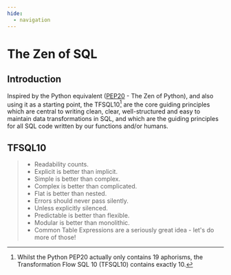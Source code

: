 ```yaml
---
hide:
  - navigation
---
```


# The Zen of SQL
## Introduction
Inspired by the Python equivalent ([PEP20](https://www.python.org/dev/peps/pep-0020/) - The Zen of Python), and also using it as a starting point, the TFSQL10[^1] are the core guiding principles which are central to writing clean, clear, well-structured and easy to maintain data transformations in SQL, and which are the guiding principles for all SQL code written by our functions and/or humans.

## TFSQL10
> - Readability counts.
> - Explicit is better than implicit.
> - Simple is better than complex.
> - Complex is better than complicated.
> - Flat is better than nested.
> - Errors should never pass silently.
> - Unless explicitly silenced.
> - Predictable is better than flexible.
> - Modular is better than monolithic.
> - Common Table Expressions are a seriously great idea - let's do more of those!

[^1]: Whilst the Python PEP20 actually only contains 19 aphorisms, the Transformation Flow SQL 10 (TFSQL10) contains exactly 10. 


